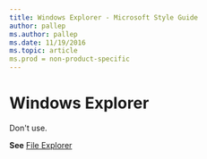 ```yaml
---
title: Windows Explorer - Microsoft Style Guide
author: pallep
ms.author: pallep
ms.date: 11/19/2016
ms.topic: article
ms.prod = non-product-specific
---
```


# Windows Explorer

Don't use. 

**See** [File Explorer](/style-guide/a-z-word-list-term-collections/f/file-explorer)
